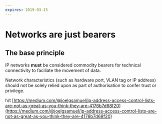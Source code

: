 ```yaml
---
expires: 2019-03-15
---
```

# Networks are just bearers

## The base principle

IP networks **must** be considered commodity bearers for technical connectivity to faciliate the movement of data.

Network characteristics (such as hardware port, VLAN tag or IP address) should not be solely relied upon as part of authorisation to confer trust or privilege.

h/t [https://medium.com/@joelgsamuel/ip-address-access-control-lists-are-not-as-great-as-you-think-they-are-4176b7d68f20](https://medium.com/@joelgsamuel/ip-address-access-control-lists-are-not-as-great-as-you-think-they-are-4176b7d68f20)